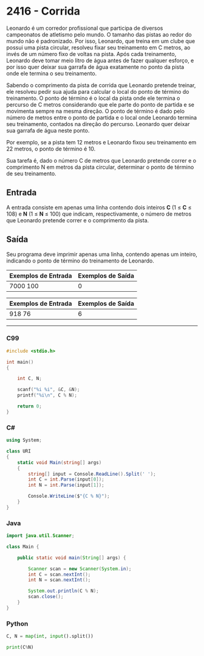 # 2416 - Corrida

Leonardo é um corredor profissional que participa de diversos campeonatos de atletismo pelo mundo. O tamanho das pistas ao redor do mundo não é padronizado. Por isso, Leonardo, que treina em um clube que possui uma pista circular, resolveu fixar seu treinamento em C metros, ao invés de um número fixo de voltas na pista. Após cada treinamento, Leonardo deve tomar meio litro de água antes de fazer qualquer esforço, e por isso quer deixar sua garrafa de água exatamente no ponto da pista onde ele termina o seu treinamento.

Sabendo o comprimento da pista de corrida que Leonardo pretende treinar, ele resolveu pedir sua ajuda para calcular o local do ponto de término do treinamento. O ponto de término é o local da pista onde ele termina o percurso de C metros considerando que ele parte do ponto de partida e se movimenta sempre na mesma direção. O ponto de término é dado pelo número de metros entre o ponto de partida e o local onde Leonardo termina seu treinamento, contados na direção do percurso. Leonardo quer deixar sua garrafa de água neste ponto.

Por exemplo, se a pista tem 12 metros e Leonardo fixou seu treinamento em 22 metros, o ponto de término é 10.

Sua tarefa é, dado o número C de metros que Leonardo pretende correr e o comprimento N em metros da pista circular, determinar o ponto de término de seu treinamento.

## Entrada

A entrada consiste em apenas uma linha contendo dois inteiros **C** (1 ≤ **C** ≤ 108) e **N** (1 ≤ **N** ≤ 100) que indicam, respectivamente, o número de metros que Leonardo pretende correr e o comprimento da pista.

## Saída

Seu programa deve imprimir apenas uma linha, contendo apenas um inteiro, indicando o ponto de término do treinamento de Leonardo.
&nbsp;

| Exemplos de Entrada | Exemplos de Saída |
| ------------------- | ----------------- |
| 7000 100            | 0                 |

| Exemplos de Entrada | Exemplos de Saída |
| ------------------- | ----------------- |
| 918 76              | 6                 |

---

### C99

```c
#include <stdio.h>

int main()
{

    int C, N;

    scanf("%i %i", &C, &N);
    printf("%i\n", C % N);

    return 0;
}
```

### C#

```cs
using System;

class URI
{
    static void Main(string[] args)
    {
        string[] input = Console.ReadLine().Split(' ');
        int C = int.Parse(input[0]);
        int N = int.Parse(input[1]);

        Console.WriteLine($"{C % N}");
    }
}
```

### Java

```java
import java.util.Scanner;

class Main {

    public static void main(String[] args) {

        Scanner scan = new Scanner(System.in);
        int C = scan.nextInt();
        int N = scan.nextInt();

        System.out.println(C % N);
        scan.close();
    }
}
```

### Python

```python
C, N = map(int, input().split())

print(C%N)
```
